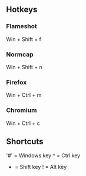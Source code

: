 ## Hotkeys

### Flameshot

Win + Shift + f

### Normcap

Win + Shift + n

### Firefox

Win + Ctrl + m

### Chromium

Win + Ctrl + c

## Shortcuts

'#' = Windows key
^ = Ctrl key
+ = Shift key
! = Alt key
